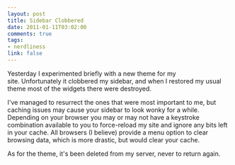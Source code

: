 ```yaml
--- 
layout: post
title: Sidebar Clobbered
date: 2011-01-11T03:02:00
comments: true
tags:
- nerdliness
link: false
---
```

Yesterday I experimented briefly with a new theme for my site. Unfortunately it clobbered my sidebar, and when I restored my usual theme most of the widgets there were destroyed.

I've managed to resurrect the ones that were most important to me, but caching issues may cause your sidebar to look wonky for a while. Depending on your browser you may or may not have a keystroke combination available to you to force-reload my site and ignore any bits left in your cache. All browsers (I believe) provide a menu option to clear browsing data, which is more drastic, but would clear your cache.

As for the theme, it's been deleted from my server, never to return again.
